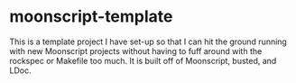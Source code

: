 # moonscript-template

This is a template project I have set-up so that I can hit the ground running
with new Moonscript projects without having to fuff around with the rockspec
or Makefile too much. It is built off of Moonscript, busted, and LDoc.
